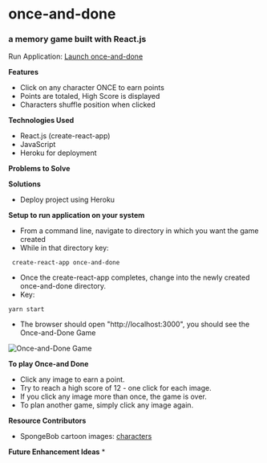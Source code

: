 # once-and-done

### a memory game built with React.js

Run Application: [Launch once-and-done](https://herokuapp.com/)

**Features**
* Click on any character ONCE to earn points
* Points are totaled, High Score is displayed
* Characters shuffle position when clicked

**Technologies Used**
* React.js (create-react-app)
* JavaScript
* Heroku for deployment

**Problems to Solve**


**Solutions**

* Deploy project using Heroku

**Setup to run application on your system**
* From a command line, navigate to directory in which you want the game created
* While in that directory key:
```
 create-react-app once-and-done
```
* Once the create-react-app completes, change into the newly created once-and-done directory.
* Key:
 ```
 yarn start
  ```
* The browser should  open "http://localhost:3000", you should see the Once-and-Done Game

![Once-and-Done Game]()

**To play Once-and Done**
* Click any image to earn a point.
* Try to reach a high score of 12 - one click for each image.
* If you click any image more than once, the game is over.
* To plan another game, simply click any image again.

**Resource Contributors**
* SpongeBob cartoon images: [characters](https://unsplash.com/)

**Future Enhancement Ideas**
*

